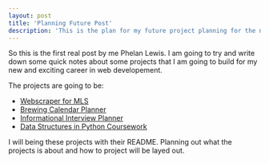 ```yaml
---
layout: post
title: 'Planning Future Post'
description: 'This is the plan for my future project planning for the next couple months of coding and learning'
---
```


So this is the first real post by me Phelan Lewis. I am going to try and write down some quick notes about some projects that I am going to build for my new and exciting career in web developement. 

The projects are going to be:

* [Webscraper for MLS](https://github.com/Phelanlewis/webscraper_for_mls)
* [Brewing Calendar Planner](https://github.com/Phelanlewis/brew_calendar)
* [Informational Interview Planner](https://github.com/Phelanlewis/informational_interview_planner)
* [Data Structures in Python Coursework](https://github.com/Phelanlewis/Data-Structures-in-Python-Coursework)

I will being these projects with their README. Planning out what the projects is about and how to project will be layed out. 